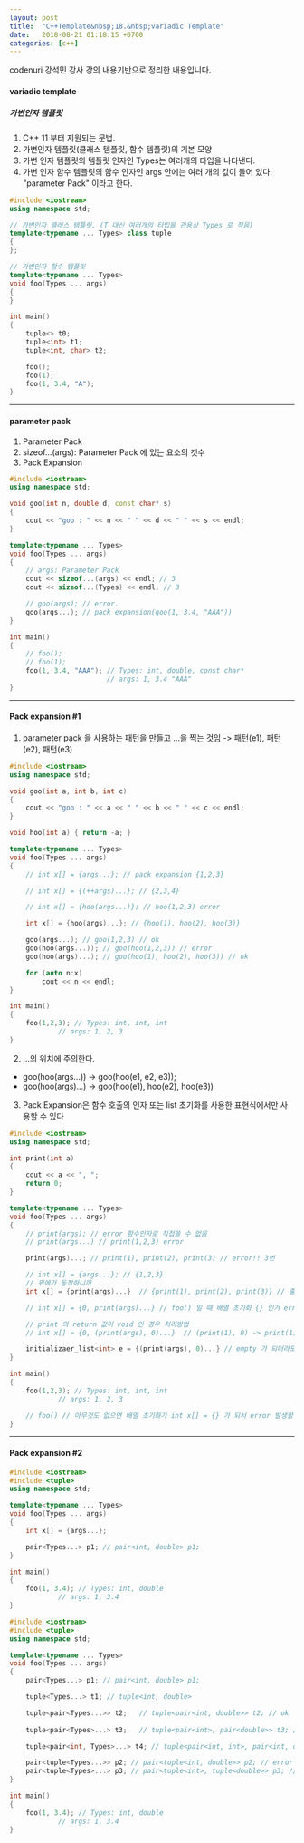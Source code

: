 ```yaml
---
layout: post
title:  "C++Template&nbsp;18.&nbsp;variadic Template"
date:   2018-08-21 01:18:15 +0700
categories: [c++]
---
```


codenuri 강석민 강사 강의 내용기반으로 정리한 내용입니다.

#### variadic template

##### 가변인자 템플릿

1. C++ 11 부터 지원되는 문법.
2. 가변인자 템플릿(클래스 템플릿, 함수 템플릿)의 기본 모양
3. 가변 인자 템플릿의 템플릿 인자인 Types는 여러개의 타입을 나타낸다.
4. 가변 인자 함수 템플릿의 함수 인자인 args 안에는 여러 개의 값이 들어 있다. "parameter Pack" 이라고 한다.

``` cpp
#include <iostream>
using namespace std;

// 가변인자 클래스 템플릿. (T 대신 여러개의 타입을 관용상 Types 로 적음)
template<typename ... Types> class tuple
{
};

// 가변인자 함수 템플릿
template<typename ... Types>
void foo(Types ... args)
{
}

int main()
{
	tuple<> t0;
	tuple<int> t1;
	tuple<int, char> t2;

	foo();
	foo(1);
	foo(1, 3.4, "A");
}

```

---

#### parameter pack

1. Parameter Pack
2. sizeof...(args): Parameter Pack 에 있는 요소의 갯수
3. Pack Expansion

``` cpp
#include <iostream>
using namespace std;

void goo(int n, double d, const char* s)
{
	cout << "goo : " << n << " " << d << " " << s << endl;
}

template<typename ... Types>
void foo(Types ... args)
{
	// args: Parameter Pack
	cout << sizeof...(args) << endl; // 3
	cout << sizeof...(Types) << endl; // 3

	// goo(args); // error.
	goo(args...); // pack expansion(goo(1, 3.4, "AAA"))
}

int main()
{
	// foo();
	// foo(1);
	foo(1, 3.4, "AAA"); // Types: int, double, const char*
	                    // args: 1, 3.4 "AAA"
}

```

---

#### Pack expansion #1

1. parameter pack 을 사용하는 패턴을 만들고 ...을 찍는 것임 -> 패턴(e1), 패턴(e2), 패턴(e3)

``` cpp
#include <iostream>
using namespace std;

void goo(int a, int b, int c)
{
	cout << "goo : " << a << " " << b << " " << c << endl;
}

void hoo(int a) { return -a; }

template<typename ... Types>
void foo(Types ... args)
{
	// int x[] = {args...}; // pack expansion {1,2,3}

	// int x[] = {(++args)...}; // {2,3,4}

	// int x[] = {hoo(args...)}; // hoo(1,2,3) error

	int x[] = {hoo(args)...}; // {hoo(1), hoo(2), hoo(3)}

	goo(args...); // goo(1,2,3) // ok
	goo(hoo(args...)); // goo(hoo(1,2,3)) // error
	goo(hoo(args)...); // goo(hoo(1), hoo(2), hoo(3)) // ok

	for (auto n:x)
		cout << n << endl;
}

int main()
{
	foo(1,2,3); // Types: int, int, int
		    // args: 1, 2, 3
}

```

2. ...의 위치에 주의한다.
- goo(hoo(args...)) -> goo(hoo(e1, e2, e3));
- goo(hoo(args)...) -> goo(hoo(e1), hoo(e2), hoo(e3))

3. Pack Expansion은 함수 호출의 인자 또는 list 초기화를 사용한 표현식에서만 사용할 수 있다

``` cpp
#include <iostream>
using namespace std;

int print(int a)
{
	cout << a << ", ";
	return 0;
}

template<typename ... Types>
void foo(Types ... args)
{
	// print(args); // error 함수인자로 직접쓸 수 없음
	// print(args...) // print(1,2,3) error

	print(args)...;	// print(1), print(2), print(3) // error!! 3번

	// int x[] = {args...}; // {1,2,3}
	// 위에가 동작하니까
	int x[] = {print(args)...}  // {print(1), print(2), print(3)} // 출력은 1,2,3, 이고 배열은 0으로 초기화되어 있음

	// int x[] = {0, print(args)...} // foo() 일 때 배열 초기화 {} 인거 error 처리방법

	// print 의 return 값이 void 인 경우 처리방법
	// int x[] = {0, (print(args), 0)...}  // (print(1), 0) -> print(1)을 실행하고 전체 수직의 return 값은 , 뒤의 0으로 학겠다는 C 문법

	initializaer_list<int> e = {(print(args), 0)...} // empty 가 되더라도 문제 없어서 앞에 0, 빼도됨
}

int main()
{
	foo(1,2,3); // Types: int, int, int
		    // args: 1, 2, 3

	// foo() // 아무것도 없으면 배열 초기화가 int x[] = {} 가 되서 error 발생함
}

```

---

#### Pack expansion #2

``` cpp
#include <iostream>
#include <tuple>
using namespace std;

template<typename ... Types>
void foo(Types ... args)
{
	int x[] = {args...};

	pair<Types...> p1; // pair<int, double> p1;
}

int main()
{
	foo(1, 3.4); // Types: int, double
		    // args: 1, 3.4
}

```

``` cpp
#include <iostream>
#include <tuple>
using namespace std;

template<typename ... Types>
void foo(Types ... args)
{
	pair<Types...> p1; // pair<int, double> p1;

	tuple<Types...> t1;	// tuple<int, double>

	tuple<pair<Types...>> t2;	// tuple<pair<int, double>> t2; // ok
	
	tuple<pair<Types>...> t3;	// tuple<pair<int>, pair<double>> t3; // error(pair는 2개 필요)

	tuple<pair<int, Types>...> t4; // tuple<pair<int, int>, pair<int, double>> t4; // ok

	pair<tuple<Types...>> p2; // pair<tuple<int, double>> p2; // error
	pair<tuple<Types>...> p3; // pair<tuple<int>, tuple<double>> p3; // ok
}

int main()
{
	foo(1, 3.4); // Types: int, double
		    // args: 1, 3.4
}

```
